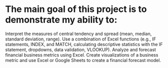 # The main goal of this project is to demonstrate my ability to:

Interpret the measures of central tendency and spread (mean, median, standard deviation, range).
Use a combination of Excel functions (e.g., IF statements, INDEX, and MATCH, calculating descriptive statistics with the IF statement, dropdowns, data validation, VLOOKUP).
Analyze and forecast financial business metrics using Excel.
Create visualizations of a business metric and use Excel or Google Sheets to create a financial forecast model.
